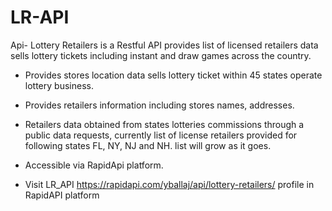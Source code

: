 # LR-API

Api- Lottery Retailers is a Restful API provides list of licensed retailers data sells lottery tickets including instant and draw games across the country.

* Provides stores location data sells lottery ticket within 45 states operate lottery business.
* Provides retailers information including stores names, addresses.
* Retailers data obtained from states lotteries commissions through a public data requests, currently list of license retailers provided
   for following states FL, NY, NJ and NH. list will grow as it goes.
* Accessible via RapidApi platform.

* Visit LR_API https://rapidapi.com/yballaj/api/lottery-retailers/ profile in RapidAPI platform
